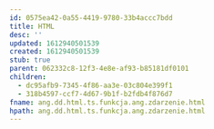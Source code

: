 ```yaml
---
id: 0575ea42-0a55-4419-9780-33b4accc7bdd
title: HTML
desc: ''
updated: 1612940501539
created: 1612940501539
stub: true
parent: 062332c8-12f3-4e8e-af93-b85181df0101
children:
  - dc95afb9-7345-4f86-aa3e-03c804e399f1
  - 318b4597-ccf7-4d67-9b1f-b2fdb4f876d7
fname: ang.dd.html.ts.funkcja.ang.zdarzenie.html
hpath: ang.dd.html.ts.funkcja.ang.zdarzenie.html
---
```



